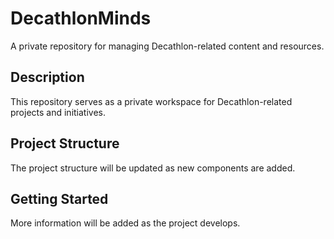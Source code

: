 # DecathlonMinds

A private repository for managing Decathlon-related content and resources.

## Description
This repository serves as a private workspace for Decathlon-related projects and initiatives.

## Project Structure
The project structure will be updated as new components are added.

## Getting Started
More information will be added as the project develops.
